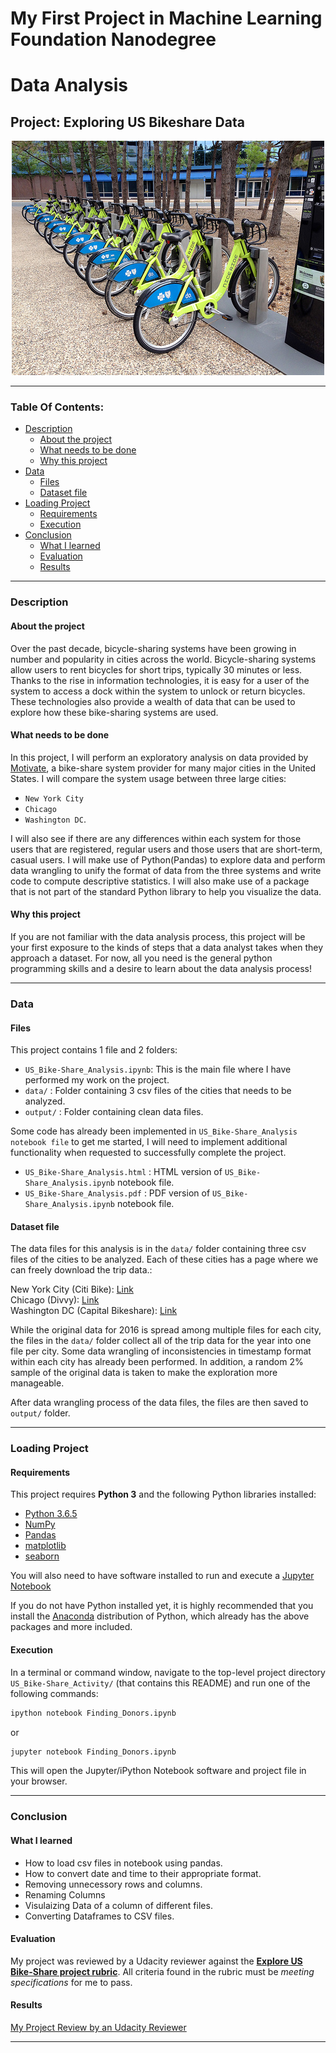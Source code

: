 # My First Project in Machine Learning Foundation Nanodegree
# Data Analysis
## Project: Exploring US Bikeshare Data 

<p align="center"><img src="US_Bike-share_logo.jpg"></p>

----

### Table Of Contents:
- [Description](#description)<br>
    - [About the project](#about-the-project)<br>
    - [What needs to be done](#what-needs-to-be-done)<br>
    - [Why this project](#why-this-project)<br>
- [Data](#data)<br>
    - [Files](#files)<br>
    - [Dataset file](#dataset-file)<br>
- [Loading Project](#loading-project)<br>
    - [Requirements](#requirements)<br>
    - [Execution](#execution)<br>
- [Conclusion](#conclusion)<br>
    - [What I learned](#what-i-learned)<br>
    - [Evaluation](#evaluation)
    - [Results](#results)

----

### Description

#### About the project

Over the past decade, bicycle-sharing systems have been growing in number and popularity in cities across the world. Bicycle-sharing systems allow users to rent bicycles for short trips, typically 30 minutes or less. Thanks to the rise in information technologies, it is easy for a user of the system to access a dock within the system to unlock or return bicycles. These technologies also provide a wealth of data that can be used to explore how these bike-sharing systems are used.

#### What needs to be done

In this project, I will perform an exploratory analysis on data provided by [Motivate](https://www.motivateco.com/)</a>, a bike-share system provider for many major cities in the United States. I will compare the system usage between three large cities:
- `New York City`
- `Chicago` 
- `Washington DC`.

I will also see if there are any differences within each system for those users that are registered, regular users and those users that are short-term, casual users. I will make use of Python(Pandas) to explore data and perform data wrangling to unify the format of data from the three systems and write code to compute descriptive statistics. I will also make use of a package that is not part of the standard Python library to help you visualize the data.

#### Why this project

If you are not familiar with the data analysis process, this project will be your first exposure to the kinds of steps that a data analyst takes when they approach a dataset. For now, all you need is the general python programming skills and a desire to learn about the data analysis process!

----

### Data

#### Files

This project contains 1 file and 2 folders:
- `US_Bike-Share_Analysis.ipynb`: This is the main file where I have performed my work on the project.
- `data/` : Folder containing 3 csv files of the cities that needs to be analyzed.
- `output/` : Folder containing clean data files.

Some code has already been implemented in `US_Bike-Share_Analysis notebook file` to get me started, I will need to implement additional functionality when requested to successfully complete the project. 

- `US_Bike-Share_Analysis.html` : HTML version of `US_Bike-Share_Analysis.ipynb` notebook file.
- `US_Bike-Share_Analysis.pdf` : PDF version of `US_Bike-Share_Analysis.ipynb` notebook file.

#### Dataset file

The data files for this analysis is in the `data/` folder containing three csv files of the cities to be analyzed. Each of these cities has a page where we can freely download the trip data.:

New York City (Citi Bike): [Link](https://www.citibikenyc.com/system-data)<br>
Chicago (Divvy): [Link](https://www.divvybikes.com/system-data)<br>
Washington DC (Capital Bikeshare): [Link](https://www.capitalbikeshare.com/system-data)<br>

While the original data for 2016 is spread among multiple files for each city, the files in the `data/` folder collect all of the trip data for the year into one file per city. Some data wrangling of inconsistencies in timestamp format within each city has already been performed. In addition, a random 2% sample of the original data is taken to make the exploration more manageable.

After data wrangling process of the data files, the files are then saved to `output/` folder.

-----

### Loading Project

#### Requirements

This project requires **Python 3** and the following Python libraries installed:

- [Python 3.6.5](https://www.python.org/downloads/release/python-365/)
- [NumPy](http://www.numpy.org/)
- [Pandas](http://pandas.pydata.org)
- [matplotlib](http://matplotlib.org/)
- [seaborn](https://seaborn.pydata.org/installing.html)

You will also need to have software installed to run and execute a [Jupyter Notebook](http://jupyter.org/install)

If you do not have Python installed yet, it is highly recommended that you install the [Anaconda](https://www.anaconda.com/download/) distribution of Python, which already has the above packages and more included. 

#### Execution

In a terminal or command window, navigate to the top-level project directory `US_Bike-Share_Activity/` (that contains this README) and run one of the following commands:

```bash
ipython notebook Finding_Donors.ipynb
```  
or
```bash
jupyter notebook Finding_Donors.ipynb
```

This will open the Jupyter/iPython Notebook software and project file in your browser.

-----

### Conclusion

#### What I learned

- How to load csv files in notebook using pandas.
- How to convert date and time to their appropriate format.
- Removing unnecessory rows and columns.
- Renaming Columns
- Visulaizing Data of a column of different files.
- Converting Dataframes to CSV files.


#### Evaluation
My project was reviewed by a Udacity reviewer against the **<a href="https://review.udacity.com/#!/projects/c028f7f5-1180-48dd-8921-736555242747/rubric" target="_blank">Explore US Bike-Share project rubric</a>**. All criteria found in the rubric must be *meeting specifications* for me to pass.

#### Results
[My Project Review by an Udacity Reviewer](https://review.udacity.com/#!/reviews/939794)

----